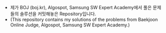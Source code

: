 * 제가 BOJ (boj.kr), Algospot, Samsung SW Expert Academy에서 풀은 문제들의 솔루션을 커밋해놓은 Repository입니다.
* (This repository contains my solutions of the problems from Baekjoon Online Judge, Algospot, Samsung SW Expert Academy.)
